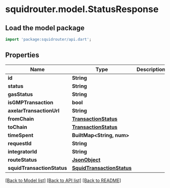 # squidrouter.model.StatusResponse

## Load the model package
```dart
import 'package:squidrouter/api.dart';
```

## Properties
Name | Type | Description | Notes
------------ | ------------- | ------------- | -------------
**id** | **String** |  | [optional] 
**status** | **String** |  | [optional] 
**gasStatus** | **String** |  | [optional] 
**isGMPTransaction** | **bool** |  | [optional] 
**axelarTransactionUrl** | **String** |  | [optional] 
**fromChain** | [**TransactionStatus**](TransactionStatus.md) |  | [optional] 
**toChain** | [**TransactionStatus**](TransactionStatus.md) |  | [optional] 
**timeSpent** | **BuiltMap&lt;String, num&gt;** |  | [optional] 
**requestId** | **String** |  | [optional] 
**integratorId** | **String** |  | [optional] 
**routeStatus** | [**JsonObject**](.md) |  | [optional] 
**squidTransactionStatus** | [**SquidTransactionStatus**](SquidTransactionStatus.md) |  | [optional] 

[[Back to Model list]](../README.md#documentation-for-models) [[Back to API list]](../README.md#documentation-for-api-endpoints) [[Back to README]](../README.md)


